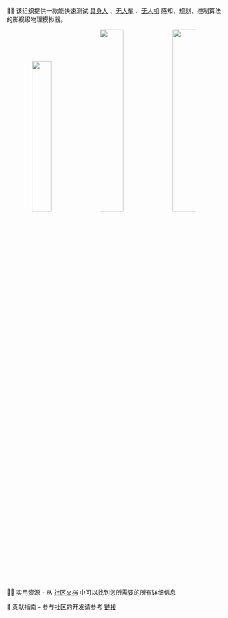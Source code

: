 

🙋‍♀️ 该组织提供一款能快速测试 [具身人](https://openhutb.github.io/doc/#_5) 、[无人车](https://openhutb.github.io/doc/#_4) 、[无人机](https://openhutb.github.io/air_doc/) 感知、规划、控制算法的影视级物理模拟器。

<p width="100%" display="flex" align="center">
<a href="https://openhutb.github.io/doc/tuto_G_pedestrian_navigation/#conclusion"><img src="https://github.com/OpenHUTB/doc/blob/master/docs/img/pedestrian/cycle.gif?raw=true" width="30%" margin-right="10%"/></a>  <a href="https://openhutb.github.io/doc/tuto_G_chrono/"><img src="https://github.com/OpenHUTB/doc/blob/master/docs/img/chrono/vechile_turnover.gif?raw=true" width="33%"/></a> <a href="https://openhutb.github.io/air_doc/"><img src="https://github.com/OpenHUTB/air_doc/blob/master/docs/images/dev/HUTB_simulation.gif?raw=true" width="33%"/></a>
</p>

👩‍💻 实用资源 - 从 [社区文档](https://openhutb.github.io/doc/) 中可以找到您所需要的所有详细信息

🌈 贡献指南 - 参与社区的开发请参考 [链接](https://github.com/OpenHUTB/.github/blob/master/CONTRIBUTING.md) 







<!--

**Here are some ideas to get you started:**

🙋‍♀️ A short introduction - what is your organization all about?
🌈 Contribution guidelines - how can the community get involved?
👩‍💻 Useful resources - where can the community find your docs? Is there anything else the community should know?
🍿 Fun facts - what does your team eat for breakfast?
🧙 Remember, you can do mighty things with the power of [Markdown](https://docs.github.com/github/writing-on-github/getting-started-with-writing-and-formatting-on-github/basic-writing-and-formatting-syntax)
-->
